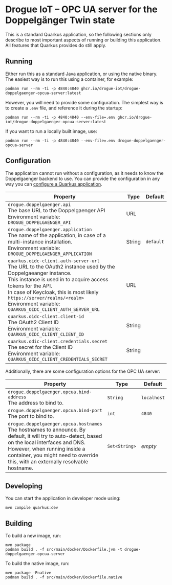 # Drogue IoT – OPC UA server for the Doppelgänger Twin state

This is a standard Quarkus application, so the following sections only describe to most important aspects of running
or building this application. All features that Quarkus provides do still apply.

## Running

Either run this as a standard Java application, or using the native binary. The easiest way is to run this using a
container, for example:

```shell
podman run --rm -ti -p 4840:4840 ghcr.io/drogue-iot/drogue-doppelgaenger-opcua-server:latest
```

However, you will need to provide some configuration. The simplest way is to create a `.env` file, and reference
it during the startup:

```shell
podman run --rm -ti -p 4840:4840 --env-file=.env ghcr.io/drogue-iot/drogue-doppelgaenger-opcua-server:latest
```

If you want to run a locally built image, use:

```shell
podman run --rm -ti -p 4840:4840 --env-file=.env drogue-doppelgaenger-opcua-server
```

## Configuration

The application cannot run without a configuration, as it needs to know the Doppelgaenger backend to use. You can
provide the configuration in any way you can [configure a Quarkus application](https://quarkus.io/guides/config).

| Property                                                                                                                                                                                                                                                                                                                          | Type   | Default   |
|-----------------------------------------------------------------------------------------------------------------------------------------------------------------------------------------------------------------------------------------------------------------------------------------------------------------------------------|--------|-----------|
| `drogue.doppelgaenger.api` <br/> The base URL to the Doppelgaenger API<br/>Environment variable: `DROGUE_DOPPELGAENGER_API`                                                                                                                                                                                                       | URL    |           |
| `drogue.doppelgaenger.application` <br/> The name of the application, in case of a multi-instance installation.<br/>Environment variable: `DROGUE_DOPPELGAENGER_APPLICATION`                                                                                                                                                      | String | `default` |
| `quarkus.oidc-client.auth-server-url` <br/> The URL to the OAuth2 instance used by the Doppelgaeanger instance.<br/>This instance is used in to acquire access tokens for the API.<br/>In case of Keycloak, this is most likely `https://server/realms/<realm>` <br/> Environment variable: `QUARKUS_OIDC_CLIENT_AUTH_SERVER_URL` | URL    |           |
| `quarkus.oidc-client.client-id` <br/> The OAuth2 Client ID<br/>Environment variable: `QUARKUS_OIDC_CLIENT_CLIENT_ID`                                                                                                                                                                                                              | String |           |
| `quarkus.odic-client.credentials.secret` <br/> The secret for the Client ID<br/>Environment variable: `QUARKUS_OIDC_CLIENT_CREDENTIALS_SECRET`                                                                                                                                                                                    | String |           |

Additionally, there are some configuration options for the OPC UA server:

| Property                                                                                                                                                                                                                                                                   | Type           | Default     |
|----------------------------------------------------------------------------------------------------------------------------------------------------------------------------------------------------------------------------------------------------------------------------|----------------|-------------|
| `drogue.doppelgaenger.opcua.bind-address` <br/> The address to bind to.                                                                                                                                                                                                    | `String`       | `localhost` |
| `drogue.doppelgaenger.opcua.bind-port` <br/> The port to bind to.                                                                                                                                                                                                          | `int`          | `4840`      |
| `drogue.doppelgaenger.opcua.hostnames` <br/> The hostnames to announce. By default, it will try to auto-detect, based on the local interfaces and DNS. However, when running inside a container, you might need to override this, with an externally resolvable hostname.  | `Set<String>`  | *empty*     |

## Developing

You can start the application in developer mode using:

```shell
mvn compile quarkus:dev
```

## Building

To build a new image, run:

```shell
mvn package
podman build . -f src/main/docker/Dockerfile.jvm -t drogue-doppelgaenger-opcua-server
```

To build the native image, run:

```shell
mvn package -Pnative
podman build . -f src/main/docker/Dockerfile.native
```
